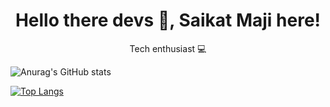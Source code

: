 <h1 align='center'>Hello there devs 👋, Saikat Maji here!</h1>

<p align='center'>Tech enthusiast 💻 </p>

<!-- <h2 align='center'>Tech Stack I work on </h2>
<p align = 'center'> 
 <img src=https://github.com/edent/SuperTinyIcons/blob/master/images/svg/html5.svg height='40' weight='40'/>
 <img src=https://github.com/simple-icons/simple-icons/blob/develop/icons/css3.svg height='40'  weight='40'/> 
 <img src=https://github.com/twbs/icons/blob/main/icons/bootstrap.svg height='40' weight='40'/>
 <img src=https://github.com/edent/SuperTinyIcons/blob/master/images/svg/javascript.svg height='40' weight='40'/>
 <img src=https://github.com/edent/SuperTinyIcons/blob/master/images/svg/git.svg  height='40' weight='40'/>
 <img src=https://github.com/edent/SuperTinyIcons/blob/master/images/svg/npm.svg  height='40' weight='40'/>
 <img src=https://github.com/edent/SuperTinyIcons/blob/master/images/svg/yarn.svg  height='40' weight='40'/>
 <img src=https://github.com/edent/SuperTinyIcons/blob/master/images/svg/react.svg  height='40' weight='40'/> -->

<!-- <h2 align='center'>Connect with me  📫 </h2>
<p align = 'center'> 
 <a href = https://github.com/Aniruddhmuley2001 target='blank'> <img src=https://github.com/edent/SuperTinyIcons/blob/master/images/svg/github.svg height='30' weight='30'/></a>
 <a href = https://www.linkedin.com/in/aniruddh-muley-647884193 target='blank'> <img src=https://github.com/edent/SuperTinyIcons/blob/master/images/svg/linkedin.svg height='30'  weight='30'/></a> 
 <a href = https://twitter.com/@AniruddhMuley target='blank'> <img src=https://github.com/edent/SuperTinyIcons/blob/master/images/svg/twitter.svg height='30' weight='30'/></a>
 <a href = https://stackoverflow.com/users/13961427/aniruddh-muley target='blank'> <img src=https://github.com/edent/SuperTinyIcons/blob/master/images/svg/stackoverflow.svg  height='30' weight='30'/></a> -->
  
![Anurag's GitHub stats](https://github-readme-stats.vercel.app/api?username=codingisfun-96&theme=tokyonight&show_icons=true)

[![Top Langs](https://github-readme-stats.vercel.app/api/top-langs/?username=codingisfun-96&theme=tokyonight)](https://github.com/anuraghazra/github-readme-stats)



